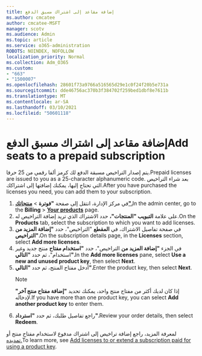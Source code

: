 ```yaml
---
title: إضافة مقاعد إلى اشتراك مسبق الدفع
ms.author: cmcatee
author: cmcatee-MSFT
manager: scotv
ms.audience: Admin
ms.topic: article
ms.service: o365-administration
ROBOTS: NOINDEX, NOFOLLOW
localization_priority: Normal
ms.collection: Adm_O365
ms.custom:
- "663"
- "1500007"
ms.openlocfilehash: 28601f73a9766a516565d29e1c0f24f20b5e731a
ms.sourcegitcommit: dde46756ac370b3f384702f259bed1dbf8e7611b
ms.translationtype: MT
ms.contentlocale: ar-SA
ms.lasthandoff: 03/10/2021
ms.locfileid: "50601118"
---
```

# <a name="add-seats-to-a-prepaid-subscription"></a><span data-ttu-id="92372-102">إضافة مقاعد إلى اشتراك مسبق الدفع</span><span class="sxs-lookup"><span data-stu-id="92372-102">Add seats to a prepaid subscription</span></span>

<span data-ttu-id="92372-103">يتم إصدار التراخيص مسبقة الدفع لك كرمز ألفا رقمي من 25 حرفا.</span><span class="sxs-lookup"><span data-stu-id="92372-103">Prepaid licenses are issued to you as a 25-character alphanumeric code.</span></span> <span data-ttu-id="92372-104">بعد شراء التراخيص التي تحتاج إليها، يمكنك إضافتها إلى اشتراكك.</span><span class="sxs-lookup"><span data-stu-id="92372-104">After you have purchased the licenses you need, you can add them to your subscription.</span></span>

1. <span data-ttu-id="92372-105">في مركز الإدارة، انتقل إلى صفحة **"فوترة**  >  **[منتجاتك".](https://go.microsoft.com/fwlink/p/?linkid=842054)**</span><span class="sxs-lookup"><span data-stu-id="92372-105">In the admin center, go to the **Billing** > **[Your products](https://go.microsoft.com/fwlink/p/?linkid=842054)** page.</span></span>
2. <span data-ttu-id="92372-106">على علامة **التبويب "المنتجات"،** حدد الاشتراك الذي تريد إضافة التراخيص له.</span><span class="sxs-lookup"><span data-stu-id="92372-106">On the **Products** tab, select the subscription to which you want to add licenses.</span></span>
3. <span data-ttu-id="92372-107">في صفحة تفاصيل الاشتراك، في **المقطع** "التراخيص"، حدد **"إضافة المزيد من التراخيص".**</span><span class="sxs-lookup"><span data-stu-id="92372-107">On the subscription details page, in the **Licenses** section, select **Add more licenses**.</span></span>
4. <span data-ttu-id="92372-108">في الجزء **"إضافة المزيد من** التراخيص"، حدد **"استخدام مفتاح** منتج جديد وغير استخدام"، ثم حدد **"التالي".**</span><span class="sxs-lookup"><span data-stu-id="92372-108">In the **Add more licenses** pane, select **Use a new and unused product key**, then select **Next**.</span></span>
5. <span data-ttu-id="92372-109">أدخل مفتاح المنتج، ثم حدد **"التالي".**</span><span class="sxs-lookup"><span data-stu-id="92372-109">Enter the product key, then select **Next**.</span></span>
    > [!NOTE]
    > <span data-ttu-id="92372-110">إذا كان لديك أكثر من مفتاح منتج واحد، يمكنك تحديد **"إضافة مفتاح منتج آخر"** لإدخاله.</span><span class="sxs-lookup"><span data-stu-id="92372-110">If you have more than one product key, you can select **Add another product key** to enter them.</span></span>
6. <span data-ttu-id="92372-111">راجع تفاصيل طلبك، ثم حدد **"استرداد".**</span><span class="sxs-lookup"><span data-stu-id="92372-111">Review your order details, then select **Redeem**.</span></span>

<span data-ttu-id="92372-112">لمعرفة المزيد، راجع إضافة تراخيص إلى اشتراك مدفوع لاستخدام مفتاح منتج أو [تمديده.](https://docs.microsoft.com/microsoft-365/commerce/licenses/add-licenses-using-product-key)</span><span class="sxs-lookup"><span data-stu-id="92372-112">To learn more, see [Add licenses to or extend a subscription paid for using a product key](https://docs.microsoft.com/microsoft-365/commerce/licenses/add-licenses-using-product-key).</span></span>